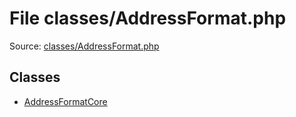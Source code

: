 File classes/AddressFormat.php
=========

Source: [classes/AddressFormat.php](https://github.com/PrestaShop/PrestaShop/blob/1.5.0.5/classes/AddressFormat.php)


Classes
-------

* [AddressFormatCore](class.AddressFormatCore.md)

